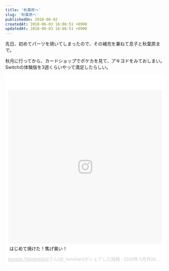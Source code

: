 ```yaml
---
title: '秋葉原へ'
slug: '秋葉原へ'
publishedOn: 2018-06-02
createdAt: 2018-06-03 16:06:51 +0900
updatedAt: 2018-06-03 16:06:51 +0900
---
```

先日、初めてパーツを焼いてしまったので、その補充を兼ねて息子と秋葉原まで。

秋月に行ってから、カードショップでポケカを見て、アキヨドをみておしまい。Switchの体験版を3週くらいやって満足したらしい。

<blockquote class="instagram-media" data-instgrm-captioned data-instgrm-permalink="https://www.instagram.com/p/BjPDbFKBQmW/" data-instgrm-version="8" style=" background:#FFF; border:0; border-radius:3px; box-shadow:0 0 1px 0 rgba(0,false,0,0.5),0 1px 10px 0 rgba(0,false,0,0.15); margin: 1px; max-width:658px; padding:0; width:99.375%; width:-webkit-calc(100% - 2px); width:calc(100% - 2px);"><div style="padding:8px;"> <div style=" background:#F8F8F8; line-height:0; margin-top:40px; padding:50.0% 0; text-align:center; width:100%;"> <div style=" background:url(data:image/png;base64,iVBORw0KGgoAAAANSUhEUgAAACwAAAAsCAMAAAApWqozAAAABGdBTUEAALGPC/xhBQAAAAFzUkdCAK7OHOkAAAAMUExURczMzPf399fX1+bm5mzY9AMAAADiSURBVDjLvZXbEsMgCES5/P8/t9FuRVCRmU73JWlzosgSIIZURCjo/ad+EQJJB4Hv8BFt+IDpQoCx1wjOSBFhh2XssxEIYn3ulI/6MNReE07UIWJEv8UEOWDS88LY97kqyTliJKKtuYBbruAyVh5wOHiXmpi5we58Ek028czwyuQdLKPG1Bkb4NnM+VeAnfHqn1k4+GPT6uGQcvu2h2OVuIf/gWUFyy8OWEpdyZSa3aVCqpVoVvzZZ2VTnn2wU8qzVjDDetO90GSy9mVLqtgYSy231MxrY6I2gGqjrTY0L8fxCxfCBbhWrsYYAAAAAElFTkSuQmCC); display:block; height:44px; margin:0 auto -44px; position:relative; top:-22px; width:44px;"></div></div> <p style=" margin:8px 0 0 0; padding:0 4px;"> <a href="https://www.instagram.com/p/BjPDbFKBQmW/" style=" color:#000; font-family:Arial,sans-serif; font-size:14px; font-style:normal; font-weight:normal; line-height:17px; text-decoration:none; word-wrap:break-word;" target="_blank">はじめて焼けた！焦げ臭い！</a></p> <p style=" color:#c9c8cd; font-family:Arial,sans-serif; font-size:14px; line-height:17px; margin-bottom:0; margin-top:8px; overflow:hidden; padding:8px 0 7px; text-align:center; text-overflow:ellipsis; white-space:nowrap;"><a href="https://www.instagram.com/_kenchan/" style=" color:#c9c8cd; font-family:Arial,sans-serif; font-size:14px; font-style:normal; font-weight:normal; line-height:17px;" target="_blank"> Kenichi TAKAHASHI</a>さん(@_kenchan)がシェアした投稿 - <time style=" font-family:Arial,sans-serif; font-size:14px; line-height:17px;" datetime="2018-05-26T09:13:34+00:00">2018年 5月月26日午前2時13分PDT</time></p></div></blockquote> <script async defer src="//www.instagram.com/embed.js"></script>
